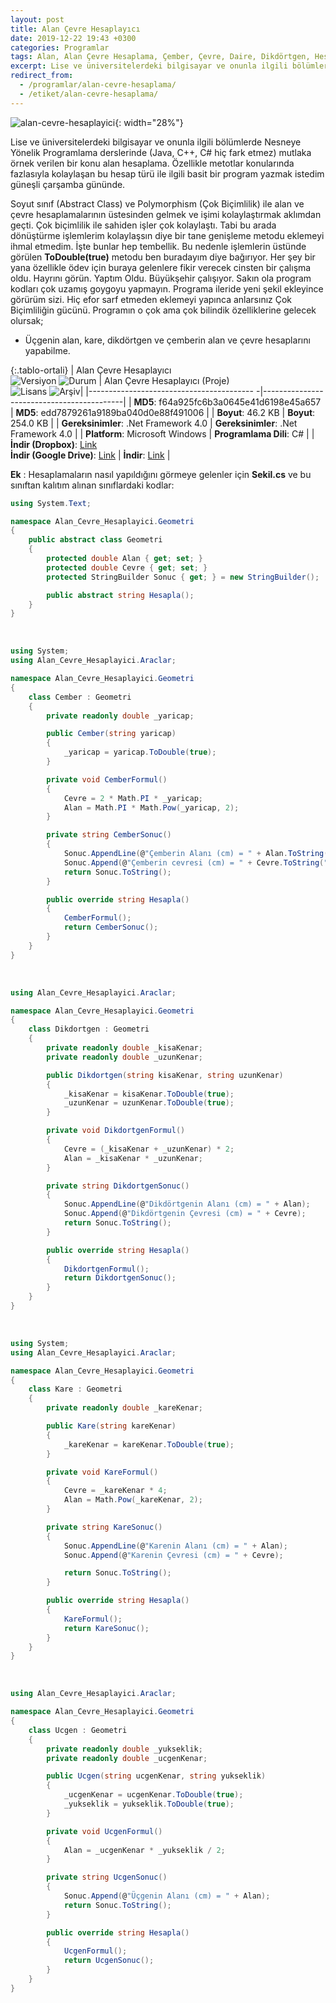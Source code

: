 ```yaml
---
layout: post
title: Alan Çevre Hesaplayıcı
date: 2019-12-22 19:43 +0300
categories: Programlar
tags: Alan, Alan Çevre Hesaplama, Çember, Çevre, Daire, Dikdörtgen, Hesaplama, Kare, Üçgen
excerpt: Lise ve üniversitelerdeki bilgisayar ve onunla ilgili bölümlerde Nesneye Yönelik Programlama derslerinde (Java, C++, C# hiç fark etmez) mutlaka örnek verilen bir konu alan hesaplama...
redirect_from:
  - /programlar/alan-cevre-hesaplama/
  - /etiket/alan-cevre-hesaplama/
---
```

![alan-cevre-hesaplayici](/images/programlar/alan-cevre-hesaplayici.png){: width="28%"}

Lise ve üniversitelerdeki bilgisayar ve onunla ilgili bölümlerde Nesneye Yönelik Programlama derslerinde (Java, C++, C# hiç fark etmez) mutlaka örnek verilen bir konu alan hesaplama. Özellikle metotlar konularında fazlasıyla kolaylaşan bu hesap türü ile ilgili basit bir program yazmak istedim güneşli çarşamba gününde. 

Soyut sınıf (Abstract Class) ve Polymorphism (Çok Biçimlilik) ile alan ve çevre hesaplamalarının üstesinden gelmek ve işimi kolaylaştırmak aklımdan geçti. Çok biçimlilik ile sahiden işler çok kolaylaştı. Tabi bu arada dönüştürme işlemlerim kolaylaşsın diye bir tane genişleme metodu eklemeyi ihmal etmedim. İşte bunlar hep tembellik. Bu nedenle işlemlerin üstünde görülen **ToDouble(true)** metodu ben buradayım diye bağırıyor. Her şey bir yana özellikle ödev için buraya gelenlere fikir verecek cinsten bir çalışma oldu. Hayrını görün. Yaptım Oldu. Büyükşehir çalışıyor. Sakın ola program kodları çok uzamış goygoyu yapmayın. Programa ileride yeni şekil ekleyince görürüm sizi. Hiç efor sarf etmeden eklemeyi yapınca anlarsınız Çok Biçimliliğin gücünü. Programın o çok ama çok bilindik özelliklerine gelecek olursak;

- Üçgenin alan, kare, dikdörtgen ve çemberin alan ve çevre hesaplarını yapabilme.

{:.tablo-ortali}
| Alan Çevre Hesaplayıcı<br>![Versiyon](https://img.shields.io/badge/Versiyon-1.09-blueviolet.svg?style=flat) ![Durum](https://img.shields.io/badge/Durum-Çalışıyor-success.svg?style=flat) | Alan Çevre Hesaplayıcı (Proje)<br>![Lisans](https://img.shields.io/badge/Lisans-MIT-blue.svg?style=flat) ![Arşiv](https://img.shields.io/badge/Arşiv-orange.svg?style=flat)|
|----------------------------------------- -|-------------------------------------------|
| **MD5**: f64a925fc6b3a0645e41d6198e45a657 | **MD5**: edd7879261a9189ba040d0e88f491006 | 
| **Boyut**: 46.2 KB                       | **Boyut**: 254.0 KB                         |
| **Gereksinimler**: .Net Framework 4.0     | **Gereksinimler**: .Net Framework 4.0     |
| **Platform**: Microsoft Windows           | **Programlama Dili**: C#                  |
| **İndir (Dropbox)**: [Link](https://www.dropbox.com/s/sbjiz659xwohoeb/alan-cevre-hesaplayici.zip?dl=1) <br> **İndir (Google Drive)**: [Link](https://drive.google.com/uc?id=1EuXF5Nnf4X91ebhQbTspRYwBzXisHwRz&export=download) | **İndir**: [Link](https://www.dropbox.com/s/4wq2lfj9ztx88kz/alan-cevre-hesaplayici-proje.zip?dl=1)                      |

**Ek** : Hesaplamaların nasıl yapıldığını görmeye gelenler için **Sekil.cs** ve bu sınıftan kalıtım alınan sınıflardaki kodlar:

```csharp
using System.Text;

namespace Alan_Cevre_Hesaplayici.Geometri
{
    public abstract class Geometri
    {
        protected double Alan { get; set; }
        protected double Cevre { get; set; }
        protected StringBuilder Sonuc { get; } = new StringBuilder();

        public abstract string Hesapla();
    }
}
```
&nbsp;
```csharp
using System;
using Alan_Cevre_Hesaplayici.Araclar;

namespace Alan_Cevre_Hesaplayici.Geometri
{
    class Cember : Geometri
    {
        private readonly double _yaricap;

        public Cember(string yaricap)
        {
            _yaricap = yaricap.ToDouble(true);
        }

        private void CemberFormul()
        {
            Cevre = 2 * Math.PI * _yaricap;
            Alan = Math.PI * Math.Pow(_yaricap, 2);
        }

        private string CemberSonuc()
        {
            Sonuc.AppendLine(@"Çemberin Alanı (cm) = " + Alan.ToString("##.####"));
            Sonuc.Append(@"Çemberin cevresi (cm) = " + Cevre.ToString("##.####"));
            return Sonuc.ToString();
        }

        public override string Hesapla()
        {
            CemberFormul();
            return CemberSonuc();
        }
    }
}
```
&nbsp;
```csharp
using Alan_Cevre_Hesaplayici.Araclar;

namespace Alan_Cevre_Hesaplayici.Geometri
{
    class Dikdortgen : Geometri
    {
        private readonly double _kisaKenar;
        private readonly double _uzunKenar;

        public Dikdortgen(string kisaKenar, string uzunKenar)
        {
            _kisaKenar = kisaKenar.ToDouble(true);
            _uzunKenar = uzunKenar.ToDouble(true);
        }

        private void DikdortgenFormul()
        {
            Cevre = (_kisaKenar + _uzunKenar) * 2;
            Alan = _kisaKenar * _uzunKenar;
        }

        private string DikdortgenSonuc()
        {
            Sonuc.AppendLine(@"Dikdörtgenin Alanı (cm) = " + Alan);
            Sonuc.Append(@"Dikdörtgenin Çevresi (cm) = " + Cevre);
            return Sonuc.ToString();
        }

        public override string Hesapla()
        {
            DikdortgenFormul();
            return DikdortgenSonuc();
        }
    }
}
```
&nbsp;
```csharp
using System;
using Alan_Cevre_Hesaplayici.Araclar;

namespace Alan_Cevre_Hesaplayici.Geometri
{
    class Kare : Geometri
    {
        private readonly double _kareKenar;

        public Kare(string kareKenar)
        {
            _kareKenar = kareKenar.ToDouble(true);
        }

        private void KareFormul()
        {
            Cevre = _kareKenar * 4;
            Alan = Math.Pow(_kareKenar, 2);
        }

        private string KareSonuc()
        {
            Sonuc.AppendLine(@"Karenin Alanı (cm) = " + Alan);
            Sonuc.Append(@"Karenin Çevresi (cm) = " + Cevre);

            return Sonuc.ToString();
        }

        public override string Hesapla()
        {
            KareFormul();
            return KareSonuc();
        }
    }
}
```
&nbsp;
```csharp
using Alan_Cevre_Hesaplayici.Araclar;

namespace Alan_Cevre_Hesaplayici.Geometri
{
    class Ucgen : Geometri
    {
        private readonly double _yukseklik;
        private readonly double _ucgenKenar;

        public Ucgen(string ucgenKenar, string yukseklik)
        {
            _ucgenKenar = ucgenKenar.ToDouble(true);
            _yukseklik = yukseklik.ToDouble(true);
        }

        private void UcgenFormul()
        {
            Alan = _ucgenKenar * _yukseklik / 2;
        }

        private string UcgenSonuc()
        {
            Sonuc.Append(@"Üçgenin Alanı (cm) = " + Alan);
            return Sonuc.ToString();
        }

        public override string Hesapla()
        {
            UcgenFormul();
            return UcgenSonuc();
        }
    }
}
```